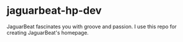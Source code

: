 # jaguarbeat-hp-dev
JaguarBeat fascinates you with groove and passion. I use this repo for creating JaguarBeat's homepage.
